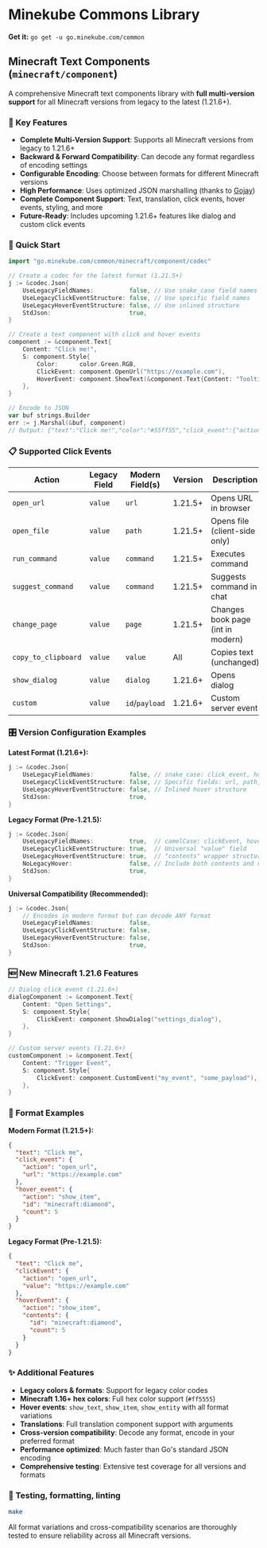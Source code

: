 # Minekube Commons Library

**Get it:**
`go get -u go.minekube.com/common`

## Minecraft Text Components (`minecraft/component`)

A comprehensive Minecraft text components library with **full multi-version support** for all Minecraft versions from legacy to the latest (1.21.6+).

### 🎯 Key Features

- **Complete Multi-Version Support**: Supports all Minecraft versions from legacy to 1.21.6+
- **Backward & Forward Compatibility**: Can decode any format regardless of encoding settings
- **Configurable Encoding**: Choose between formats for different Minecraft versions
- **High Performance**: Uses optimized JSON marshalling (thanks to [Gojay](https://github.com/francoispqt/gojay))
- **Complete Component Support**: Text, translation, click events, hover events, styling, and more
- **Future-Ready**: Includes upcoming 1.21.6+ features like dialog and custom click events

### 🚀 Quick Start

```go
import "go.minekube.com/common/minecraft/component/codec"

// Create a codec for the latest format (1.21.5+)
j := &codec.Json{
    UseLegacyFieldNames:          false, // Use snake_case field names
    UseLegacyClickEventStructure: false, // Use specific field names
    UseLegacyHoverEventStructure: false, // Use inlined structure
    StdJson:                      true,
}

// Create a text component with click and hover events
component := &component.Text{
    Content: "Click me!",
    S: component.Style{
        Color:      color.Green.RGB,
        ClickEvent: component.OpenUrl("https://example.com"),
        HoverEvent: component.ShowText(&component.Text{Content: "Tooltip"}),
    },
}

// Encode to JSON
var buf strings.Builder
err := j.Marshal(&buf, component)
// Output: {"text":"Click me!","color":"#55ff55","click_event":{"action":"open_url","url":"https://example.com"},"hover_event":{"action":"show_text","value":{"text":"Tooltip"}}}
```

### 📋 Supported Click Events

| Action              | Legacy Field | Modern Field(s) | Version | Description                       |
| ------------------- | ------------ | --------------- | ------- | --------------------------------- |
| `open_url`          | `value`      | `url`           | 1.21.5+ | Opens URL in browser              |
| `open_file`         | `value`      | `path`          | 1.21.5+ | Opens file (client-side only)     |
| `run_command`       | `value`      | `command`       | 1.21.5+ | Executes command                  |
| `suggest_command`   | `value`      | `command`       | 1.21.5+ | Suggests command in chat          |
| `change_page`       | `value`      | `page`          | 1.21.5+ | Changes book page (int in modern) |
| `copy_to_clipboard` | `value`      | `value`         | All     | Copies text (unchanged)           |
| `show_dialog`       | `value`      | `dialog`        | 1.21.6+ | Opens dialog                      |
| `custom`            | `value`      | `id`/`payload`  | 1.21.6+ | Custom server event               |

### 🎛️ Version Configuration Examples

**Latest Format (1.21.6+):**

```go
j := &codec.Json{
    UseLegacyFieldNames:          false, // snake_case: click_event, hover_event
    UseLegacyClickEventStructure: false, // Specific fields: url, path, command, etc.
    UseLegacyHoverEventStructure: false, // Inlined hover structure
    StdJson:                      true,
}
```

**Legacy Format (Pre-1.21.5):**

```go
j := &codec.Json{
    UseLegacyFieldNames:          true,  // camelCase: clickEvent, hoverEvent
    UseLegacyClickEventStructure: true,  // Universal "value" field
    UseLegacyHoverEventStructure: true,  // "contents" wrapper structure
    NoLegacyHover:                false, // Include both contents and value
    StdJson:                      true,
}
```

**Universal Compatibility (Recommended):**

```go
j := &codec.Json{
    // Encodes in modern format but can decode ANY format
    UseLegacyFieldNames:          false,
    UseLegacyClickEventStructure: false,
    UseLegacyHoverEventStructure: false,
    StdJson:                      true,
}
```

### 🆕 New Minecraft 1.21.6 Features

```go
// Dialog click event (1.21.6+)
dialogComponent := &component.Text{
    Content: "Open Settings",
    S: component.Style{
        ClickEvent: component.ShowDialog("settings_dialog"),
    },
}

// Custom server events (1.21.6+)
customComponent := &component.Text{
    Content: "Trigger Event",
    S: component.Style{
        ClickEvent: component.CustomEvent("my_event", "some_payload"),
    },
}
```

### 🔄 Format Examples

**Modern Format (1.21.5+):**

```json
{
  "text": "Click me",
  "click_event": {
    "action": "open_url",
    "url": "https://example.com"
  },
  "hover_event": {
    "action": "show_item",
    "id": "minecraft:diamond",
    "count": 5
  }
}
```

**Legacy Format (Pre-1.21.5):**

```json
{
  "text": "Click me",
  "clickEvent": {
    "action": "open_url",
    "value": "https://example.com"
  },
  "hoverEvent": {
    "action": "show_item",
    "contents": {
      "id": "minecraft:diamond",
      "count": 5
    }
  }
}
```

### ✨ Additional Features

- **Legacy colors & formats**: Support for legacy color codes
- **Minecraft 1.16+ hex colors**: Full hex color support (`#ff5555`)
- **Hover events**: `show_text`, `show_item`, `show_entity` with all format variations
- **Translations**: Full translation component support with arguments
- **Cross-version compatibility**: Decode any format, encode in your preferred format
- **Performance optimized**: Much faster than Go's standard JSON encoding
- **Comprehensive testing**: Extensive test coverage for all versions and formats

### 🧪 Testing, formatting, linting

```bash
make
```

All format variations and cross-compatibility scenarios are thoroughly tested to ensure reliability across all Minecraft versions.
